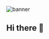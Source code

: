 ![banner](https://images.pexels.com/photos/3454270/pexels-photo-3454270.jpeg?auto=compress&cs=tinysrgb&dpr=3&h=450&w=1260)

## Hi there 👋


